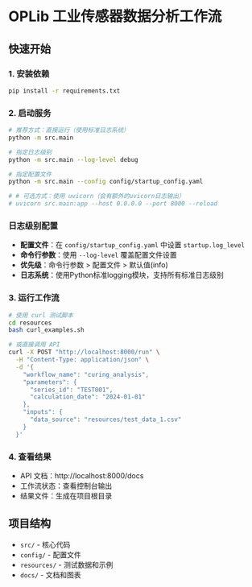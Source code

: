 # OPLib 工业传感器数据分析工作流

## 快速开始

### 1. 安装依赖
```bash
pip install -r requirements.txt
```

### 2. 启动服务
```bash
# 推荐方式：直接运行（使用标准日志系统）
python -m src.main

# 指定日志级别
python -m src.main --log-level debug

# 指定配置文件
python -m src.main --config config/startup_config.yaml

# # 可选方式：使用 uvicorn（会有额外的uvicorn日志输出）
# uvicorn src.main:app --host 0.0.0.0 --port 8000 --reload
```

### 日志级别配置
- **配置文件**：在 `config/startup_config.yaml` 中设置 `startup.log_level`
- **命令行参数**：使用 `--log-level` 覆盖配置文件设置
- **优先级**：命令行参数 > 配置文件 > 默认值(info)
- **日志系统**：使用Python标准logging模块，支持所有标准日志级别

### 3. 运行工作流
```bash
# 使用 curl 测试脚本
cd resources
bash curl_examples.sh

# 或直接调用 API
curl -X POST "http://localhost:8000/run" \
  -H "Content-Type: application/json" \
  -d '{
    "workflow_name": "curing_analysis",
    "parameters": {
      "series_id": "TEST001",
      "calculation_date": "2024-01-01"
    },
    "inputs": {
      "data_source": "resources/test_data_1.csv"
    }
  }'
```

### 4. 查看结果
- API 文档：http://localhost:8000/docs
- 工作流状态：查看控制台输出
- 结果文件：生成在项目根目录

## 项目结构

- `src/` - 核心代码
- `config/` - 配置文件
- `resources/` - 测试数据和示例
- `docs/` - 文档和图表


